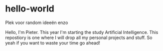 # hello-world
Plek voor random ideeën enzo

Hello,
I'm Pieter. This year I'm starting the study Artificial Intelligence. This repostiory is one where I will drop all my personal projects and stuff. So yeah if you want to waste your time go ahead!
